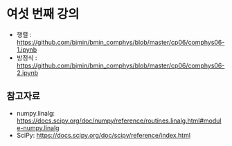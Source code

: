 # 여섯 번째 강의 

* 행렬 : https://github.com/bjmin/bmin_comphys/blob/master/cp06/comphys06-1.ipynb
* 방정식 : https://github.com/bjmin/bmin_comphys/blob/master/cp06/comphys06-2.ipynb

## 참고자료
* numpy.linalg: https://docs.scipy.org/doc/numpy/reference/routines.linalg.html#module-numpy.linalg
* SciPy: https://docs.scipy.org/doc/scipy/reference/index.html
